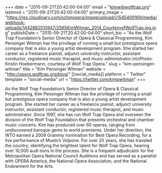 +++
date = "2015-09-21T20:42:00-04:00"
email = "kimw@wolftrap.org"
lastmod = "2015-09-21T20:42:00-04:00"
primary_image = "https://res.cloudinary.com/schmopera/image/upload/v1545409169/media/webhook-uploads/1442882510947/2565KimWitman_2014_CourtesyofWolfTrap.jpg.jpg"
publishDate = "2015-09-21T20:42:00-04:00"
short_bio = "As the Wolf Trap Foundation’s Senior Director of Opera &amp; Classical Programming, Kim Pensinger Witman has the privilege of running a small but prestigious opera company that is also a young artist development program. She started her career as a freelance pianist, adjunct university instructor, assistant conductor, registered music therapist, and music administrator.\n\nPhoto: Kristin Hoebermann, courtesy of Wolf Trap Opera."
slug = "kim-pensinger-witman"
title = "Kim Pensinger Witman"
website = "http://opera.wolftrap.org/blog/"
[[social_media]]
platform = " Twitter"
template = "social-media"
url = "https://twitter.com/kimpwitman"
+++

As the Wolf Trap Foundation’s Senior Director of Opera & Classical Programming, Kim Pensinger Witman has the privilege of running a small but prestigious opera company that is also a young artist development program. She started her career as a freelance pianist, adjunct university instructor, assistant conductor, registered music therapist, and music administrator. Since 1997, she has run Wolf Trap Opera and overseen the division of the Wolf Trap Foundation that presents orchestral and chamber music concerts. Kim has produced over 60 operas, ranging from undiscovered baroque gems to world premieres. Under her direction, the WTO earned a 2009 Grammy nomination for Best Opera Recording, for a live performance of Musto’s Volpone. For over 20 years, she has traveled the country, identifying the brightest talent for Wolf Trap Opera, hearing over 10,000 audi tions in the process. She is a frequent adjudicator for the Metropolitan Opera National Council Auditions and has served as a panelist with OPERA America, the National Opera Association, and the National Endowment for the Arts.
